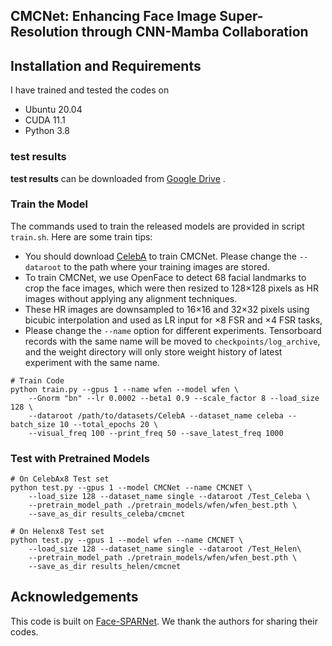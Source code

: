 ## CMCNet: Enhancing Face Image Super-Resolution through CNN-Mamba Collaboration

## Installation and Requirements 
I have trained and tested the codes on
- Ubuntu 20.04
- CUDA 11.1  
- Python 3.8

### test results
**test results** can be downloaded from [Google Drive](https://drive.google.com/drive/folders/1sJs2JYqddSk1o4hksOrO2Fk2ciRelXUQ) .

### Train the Model
The commands used to train the released models are provided in script `train.sh`. Here are some train tips:
- You should download [CelebA](http://mmlab.ie.cuhk.edu.hk/projects/CelebA.html) to train CMCNet. Please change the `--dataroot` to the path where your training images are stored.  
- To train CMCNet, we use OpenFace to detect 68 facial landmarks to crop the face images, which were then resized to 128×128 pixels as HR images without applying any alignment techniques.
- These HR images are downsampled to 16×16 and 32×32 pixels using bicubic interpolation and used as LR input for ×8 FSR and ×4 FSR tasks,
- Please change the `--name` option for different experiments. Tensorboard records with the same name will be moved to `checkpoints/log_archive`, and the weight directory will only store weight history of latest experiment with the same name.

```
# Train Code
python train.py --gpus 1 --name wfen --model wfen \
    --Gnorm "bn" --lr 0.0002 --beta1 0.9 --scale_factor 8 --load_size 128 \
    --dataroot /path/to/datasets/CelebA --dataset_name celeba --batch_size 10 --total_epochs 20 \
    --visual_freq 100 --print_freq 50 --save_latest_freq 1000
```


### Test with Pretrained Models
```
# On CelebAx8 Test set
python test.py --gpus 1 --model CMCNet --name CMCNET \
    --load_size 128 --dataset_name single --dataroot /Test_Celeba \
    --pretrain_model_path ./pretrain_models/wfen/wfen_best.pth \
    --save_as_dir results_celeba/cmcnet
```

```
# On Helenx8 Test set
python test.py --gpus 1 --model wfen --name CMCNET \
    --load_size 128 --dataset_name single --dataroot /Test_Helen\
    --pretrain_model_path ./pretrain_models/wfen/wfen_best.pth \
    --save_as_dir results_helen/cmcnet
```

## Acknowledgements
This code is built on [Face-SPARNet](https://github.com/chaofengc/Face-SPARNet). We thank the authors for sharing their codes.

